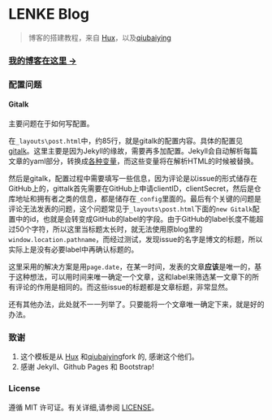 # LENKE Blog

> 博客的搭建教程，来自 [Hux](https://github.com/Huxpro/huxpro.github.io)，以及[qiubaiying](https://github.com/qiubaiying/qiubaiying.github.io)

### [我的博客在这里 &rarr;](https://RongfanLi98.github.io/)

### 配置问题

#### Gitalk

主要问题在于如何写配置。  

在`_layouts\post.html`中，约85行，就是gitalk的配置内容。具体的配置见[gitalk](https://github.com/gitalk/gitalk#install)。这里主要是因为Jekyll的缘故，需要再多加配置。Jekyll会自动解析每篇文章的yaml部分，转换成[各种变量](http://jekyllcn.com/docs/variables/)，而这些变量将在解析HTML的时候被替换。  

然后是gitalk，配置过程中需要填写一些信息，因为评论是以issue的形式储存在GitHub上的，gittalk首先需要在GitHub上申请clientID，clientSecret，然后是仓库地址和拥有者之类的信息，都是储存在`_config`里面的。最后有个关键的问题是评论无法发表的问题，这个问题常见于`_layouts\post.html`下面的`new Gitalk`配置中的id，也就是会转变成GitHub的label的字段。由于GitHub的label长度不能超过50个字符，所以这里当标题太长时，就无法使用原blog里的`window.location.pathname`，而经过测试，发现issue的名字是博文的标题，所以实际上是没有必要label中再确认标题的。  

这里采用的解决方案是用`page.date`，在某一时间，发表的文章**应该**是唯一的，基于这种想法，可以用时间来唯一确定一个文章，这和label来筛选某一文章下的所有评论的作用是相同的。而这些issue的标题都是文章标题，非常显然。

还有其他办法，此处就不一一列举了。只要能将一个文章唯一确定下来，就是好的办法。

### 致谢

1. 这个模板是从 [Hux](https://github.com/Huxpro/huxpro.github.io) 和[qiubaiying](https://github.com/qiubaiying/qiubaiying.github.io)fork 的, 感谢这个他们。 
2. 感谢 Jekyll、Github Pages 和 Bootstrap!

### License

遵循 MIT 许可证。有关详细,请参阅 [LICENSE](https://github.com/qiubaiying/qiubaiying.github.io/blob/master/LICENSE)。

